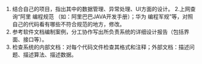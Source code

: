 1. 结合自己的项目，指出其中的数据管理、异常处理、UI方面的设计。
2.上网查询“阿里 编程规范  （如：阿里巴巴JAVA开发手册）；华为 编程军规”等，对照自己的代码看有哪些不符合规范的地方，修改。
3. 参考软件文档编制案例，分工协作写出所负责系统的详细设计报告（包括界面、接口等）。
4. 检查系统的内部文档：对每个代码文件检查其格式和注释；外部文档：描述问题、描述算法、描述数据。
